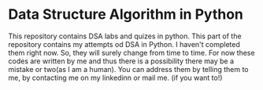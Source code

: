 # Data Structure Algorithm in Python
This repository contains DSA labs and quizes in python.
This part of the repository contains my attempts od DSA in Python.
I haven't completed them right now.
So, they will surely change from time to time.
For now these codes are written  by me and thus there is a possibility there may be a mistake or two(as I am a human).
You can address them by telling them to me, by contacting me on my linkedinn or mail me. (if you want to!)

